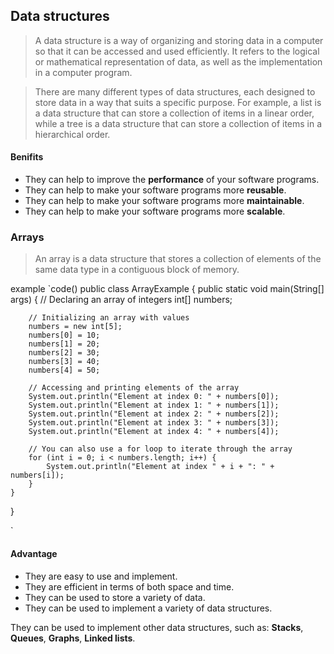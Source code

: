 ## Data structures
> A data structure is a way of organizing and storing data in a computer so that it can be accessed and used efficiently.
It refers to the logical or mathematical representation of data, as well as the implementation in a computer program.

> There are many different types of data structures, each designed to store data in a way that suits a specific purpose. For example, a list is a data structure that can store a collection of items in a linear order, while a tree is a data structure that can store a collection of items in a hierarchical order.

#### Benifits
* They can help to improve the **performance** of your software programs.
* They can help to make your software programs more **reusable**.
* They can help to make your software programs more **maintainable**.
* They can help to make your software programs more **scalable**.

### Arrays
> An array is a data structure that stores a collection of elements of the same data type in a contiguous block of memory.

example
`code()
public class ArrayExample {
    public static void main(String[] args) {
        // Declaring an array of integers
        int[] numbers;

        // Initializing an array with values
        numbers = new int[5];
        numbers[0] = 10;
        numbers[1] = 20;
        numbers[2] = 30;
        numbers[3] = 40;
        numbers[4] = 50;

        // Accessing and printing elements of the array
        System.out.println("Element at index 0: " + numbers[0]);
        System.out.println("Element at index 1: " + numbers[1]);
        System.out.println("Element at index 2: " + numbers[2]);
        System.out.println("Element at index 3: " + numbers[3]);
        System.out.println("Element at index 4: " + numbers[4]);

        // You can also use a for loop to iterate through the array
        for (int i = 0; i < numbers.length; i++) {
            System.out.println("Element at index " + i + ": " + numbers[i]);
        }
    }
}


`
#### Advantage
* They are easy to use and implement.
* They are efficient in terms of both space and time.
* They can be used to store a variety of data.
* They can be used to implement a variety of data structures.

They can be used to implement other data structures, such as: **Stacks**, **Queues**, **Graphs**, **Linked lists**.


